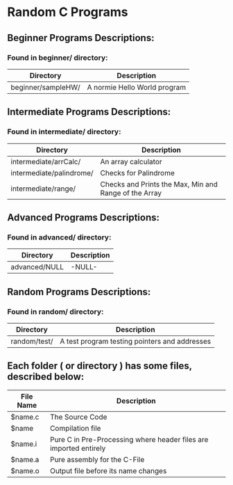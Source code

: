 # Random C Programs

## Beginner Programs Descriptions:

### Found in beginner/ directory:

| Directory | Description |
| --- | --- |
| beginner/sampleHW/| A normie Hello World program|

## Intermediate Programs Descriptions:

### Found in intermediate/ directory:

| Directory | Description |
| --- | --- |
| intermediate/arrCalc/| An array calculator|
| intermediate/palindrome/| Checks for Palindrome|
| intermediate/range/| Checks and Prints the Max, Min and Range of the Array|

## Advanced Programs Descriptions:

### Found in advanced/ directory:

| Directory | Description |
| --- | --- |
| advanced/NULL | -NULL- |

## Random Programs Descriptions:

### Found in random/ directory:

| Directory | Description |
| --- | --- |
| random/test/| A test program testing pointers and addresses|

## Each folder ( or directory ) has some files, described below:

| File Name | Description |
| --- | --- |
| $name.c | The Source Code |
| $name | Compilation file |
| $name.i | Pure C in Pre-Processing where header files are imported entirely |
| $name.a | Pure assembly for the C-File |
| $name.o | Output file before its name changes |
